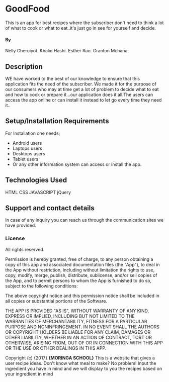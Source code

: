 # GoodFood

This is an app for best recipes where the subscriber don't need to think a lot of what to cook or what to eat..it's just go in see for yourself and decide.  

#### By
Nelly Cheruiyot.
Khalid Hashi.
Esther Rao.
Granton Mchana.
## Description
WE have worked to the best of our knowledge to ensure that this application fits the need of the subscriber. We made it for the purpose of our consumers who may at time get a lot of problem to decide what to eat and how to cook or prepare it...our application does it all.The users can access the app online or can install it instead to let go every time they need it..

## Setup/Installation Requirements
  For Installation one needs;
* Android users
* Laptops users
* Desktops users
* Tablet users
* Or any other information system can access or install the app.

## Technologies Used

HTML
CSS
JAVASCRIPT
jQuery
## Support and contact details

In case of any inquiry you can reach us through the communication sites we have provided.
### License

All rights reserved.

Permission is hereby granted, free of charge, to any person obtaining a copy
of this app and associated documentation files (the "App"), to deal
in the App without restriction, including without limitation the rights
to use, copy, modify, merge, publish, distribute, sublicense, and/or sell
copies of the App, and to permit persons to whom the App is
furnished to do so, subject to the following conditions:

The above copyright notice and this permission notice shall be included in
all copies or substantial portions of the Software.

THE APP IS PROVIDED "AS IS", WITHOUT WARRANTY OF ANY KIND, EXPRESS OR
IMPLIED, INCLUDING BUT NOT LIMITED TO THE WARRANTIES OF MERCHANTABILITY,
FITNESS FOR A PARTICULAR PURPOSE AND NONINFRINGEMENT. IN NO EVENT SHALL THE
AUTHORS OR COPYRIGHT HOLDERS BE LIABLE FOR ANY CLAIM, DAMAGES OR OTHER
LIABILITY, WHETHER IN AN ACTION OF CONTRACT, TORT OR OTHERWISE, ARISING FROM,
OUT OF OR IN CONNECTION WITH THIS APP OR THE USE OR OTHER DEALINGS IN
THIS APP.

Copyright (c) {2017} **{MORINGA SCHOOL}**
This is a website that gives a user recipe ideas. Don't know what meal to make? No problem! Input the ingredient you have in mind and we will display to you the recipes based on your ingredient in mind
